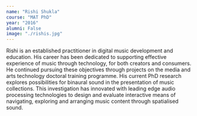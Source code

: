 ```yaml
---
name: "Rishi Shukla"
course: "MAT PhD"
year: "2016"
alumni: False
image: "./rishis.jpg"
---
```

Rishi is an established practitioner in digital music development and education. His career has been dedicated to supporting effective experience of music through technology, for both creators and consumers. He continued pursuing these objectives through projects on the media and arts technology doctoral training programme. His current PhD research explores possibilities for binaural sound in the presentation of music collections. This investigation has innovated with leading edge audio processing technologies to design and evaluate interactive means of navigating, exploring and arranging music content through spatialised sound.